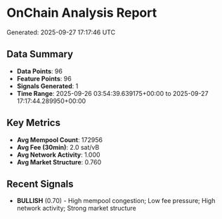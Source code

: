 # OnChain Analysis Report
Generated: 2025-09-27 17:17:46 UTC

## Data Summary
- **Data Points**: 96
- **Feature Points**: 96
- **Signals Generated**: 1
- **Time Range**: 2025-09-26 03:54:39.639175+00:00 to 2025-09-27 17:17:44.289950+00:00

## Key Metrics
- **Avg Mempool Count**: 172956
- **Avg Fee (30min)**: 2.0 sat/vB
- **Avg Network Activity**: 1.000
- **Avg Market Structure**: 0.760

## Recent Signals
- **BULLISH** (0.70) - High mempool congestion; Low fee pressure; High network activity; Strong market structure
